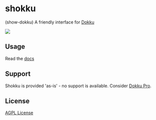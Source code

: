 # shokku
(show-dokku)
A friendly interface for [Dokku](https://github.com/dokku/dokku)

![](https://raw.githubusercontent.com/texm/shokku/main/web/static/images/app-overview.webp)

## Usage
Read the [docs](https://shokku.app)

## Support
Shokku is provided 'as-is' - no support is available.
Consider [Dokku Pro](https://pro.dokku.com).

## License
[AGPL License](https://github.com/texm/shokku/blob/master/LICENSE)